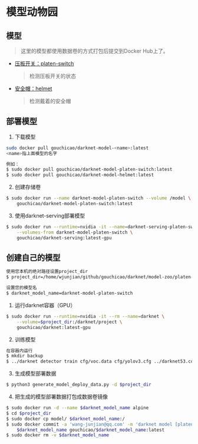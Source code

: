 # 模型动物园

## 模型
> 这里的模型都使用数据卷的方式打包后提交到Docker Hub上了。
* [压板开关：platen-switch](platen-switch/)
    > 检测压板开关的状态
* [安全帽：helmet](helmet/)
    > 检测戴着的安全帽

## 部署模型
1. 下载模型

```bash
sudo docker pull gouchicao/darknet-model-<name>:latest
<name>指上面模型的名字

例如：
$ sudo docker pull gouchicao/darknet-model-platen-switch:latest
$ sudo docker pull gouchicao/darknet-model-helmet:latest
```

2. 创建存储卷
```bash
$ sudo docker run --name darknet-model-platen-switch --volume /model \
    gouchicao/darknet-model-platen-switch:latest
```

3. 使用darknet-serving部署模型
```bash
$ sudo docker run --runtime=nvidia -it --name=darknet-serving-platen-switch -p 7713:7713 \
    --volumes-from darknet-model-platen-switch \
    gouchicao/darknet-serving:latest-gpu
```

## 创建自己的模型
```bash
使用您本机的绝对路径设置project_dir
$ project_dir=/home/wjunjian/github/gouchicao/darknet/model-zoo/platen-switch

设置您的模型名
$ darknet_model_name=darknet-model-platen-switch
```

1. 运行darknet容器（GPU）
```bash
$ sudo docker run --runtime=nvidia -it --rm --name=darknet \
    --volume=$project_dir:/darknet/project \
    gouchicao/darknet:latest-gpu
```

2. 训练模型
```bash
在容器内运行
$ mkdir backup
$ ../darknet detector train cfg/voc.data cfg/yolov3.cfg ../darknet53.conv.74
```

3. 生成模型部署数据
```bash
$ python3 generate_model_deploy_data.py -d $project_dir
```

4. 把生成的模型部署数据打包成数据卷镜像
```bash
$ sudo docker run -d --name $darknet_model_name alpine
$ cd $project_dir
$ sudo docker cp model/ $darknet_model_name:/
$ sudo docker commit -a 'wang-junjian@qq.com' -m 'darknet model [platen-switch recognition]' \
    $darknet_model_name gouchicao/$darknet_model_name:latest
$ sudo docker rm -v $darknet_model_name
```
